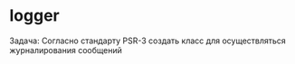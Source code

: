 # logger
Задача: Согласно стандарту PSR-3 создать класс для осуществляться журналирования сообщений
